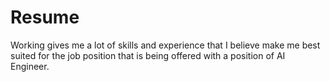 # Resume
Working gives me a lot of skills and experience that I believe make me best suited for the job position that is being offered with a position of AI Engineer.
